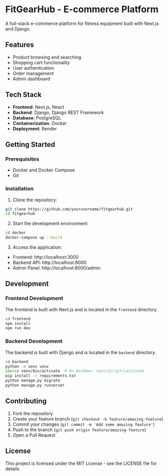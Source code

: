 # FitGearHub - E-commerce Platform

A full-stack e-commerce platform for fitness equipment built with Next.js and Django.

## Features

- Product browsing and searching
- Shopping cart functionality
- User authentication
- Order management
- Admin dashboard

## Tech Stack

- **Frontend**: Next.js, React
- **Backend**: Django, Django REST Framework
- **Database**: PostgreSQL
- **Containerization**: Docker
- **Deployment**: Render

## Getting Started

### Prerequisites

- Docker and Docker Compose
- Git

### Installation

1. Clone the repository:
```bash
git clone https://github.com/yourusername/fitgearhub.git
cd fitgearhub
```

2. Start the development environment:
```bash
cd docker
docker-compose up --build
```

3. Access the application:
- Frontend: http://localhost:3000
- Backend API: http://localhost:8000
- Admin Panel: http://localhost:8000/admin

## Development

### Frontend Development

The frontend is built with Next.js and is located in the `frontend` directory.

```bash
cd frontend
npm install
npm run dev
```

### Backend Development

The backend is built with Django and is located in the `backend` directory.

```bash
cd backend
python -m venv venv
source venv/bin/activate  # On Windows: venv\Scripts\activate
pip install -r requirements.txt
python manage.py migrate
python manage.py runserver
```

## Contributing

1. Fork the repository
2. Create your feature branch (`git checkout -b feature/amazing-feature`)
3. Commit your changes (`git commit -m 'Add some amazing feature'`)
4. Push to the branch (`git push origin feature/amazing-feature`)
5. Open a Pull Request

## License

This project is licensed under the MIT License - see the LICENSE file for details.
